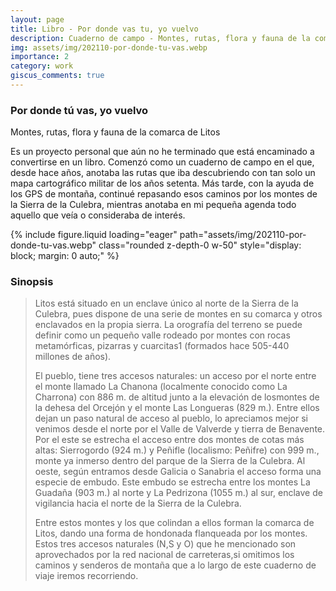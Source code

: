 ```yaml
---
layout: page
title: Libro - Por donde vas tu, yo vuelvo
description: Cuaderno de campo - Montes, rutas, flora y fauna de la comarca de Litos
img: assets/img/202110-por-donde-tu-vas.webp
importance: 2
category: work
giscus_comments: true
---
```


### Por donde tú vas, yo vuelvo
Montes, rutas, flora y fauna de la comarca de Litos

Es un proyecto personal  que aún no he terminado que está encaminado a convertirse en un libro. Comenzó como un cuaderno de campo en el que, desde hace años, anotaba las rutas que iba descubriendo con tan solo un mapa cartográfico militar de los años setenta. Más tarde, con la ayuda de los GPS de montaña, continué repasando esos caminos por los montes de la Sierra de la Culebra, mientras anotaba en mi pequeña agenda todo aquello que veía o consideraba de interés.

<div class="text-center">
{% include figure.liquid loading="eager" path="assets/img/202110-por-donde-tu-vas.webp" class="rounded z-depth-0 w-50" style="display: block; margin: 0 auto;" %}   
</div>

### Sinopsis
>Litos está situado en un enclave único al norte de la Sierra de la Culebra, pues dispone de una serie de montes en su comarca y otros enclavados en la propia sierra. La orografía del terreno
>se puede definir como un pequeño valle rodeado por montes con rocas metamórficas, pizarras y cuarcitas1 (formados hace 505-440 millones de años).
>
>El pueblo, tiene tres accesos naturales: un acceso por el norte entre el monte llamado La Chanona (localmente conocido como La Charrona) con 886 m. de altitud junto a la elevación de losmontes de la dehesa del Orcejón y el monte Las Longueras (829 m.). Entre ellos dejan un paso natural de acceso al pueblo, lo apreciamos mejor si venimos desde el norte por el Valle de Valverde y tierra de Benavente. Por el este se estrecha el acceso entre dos montes de cotas más altas: Sierrogordo (924 m.) y Peñifle (localismo: Peñifre) con 999 m., monte ya inmerso dentro del parque de la Sierra de la Culebra. Al oeste, según entramos desde Galicia o Sanabria el acceso forma una especie de embudo. Este embudo se estrecha entre los montes La Guadaña (903 m.) al norte y La Pedrizona (1055 m.) al sur, enclave de vigilancia hacia el norte de la Sierra de la Culebra.
>
>Entre estos montes y los que colindan a ellos forman la comarca de Litos, dando una forma de hondonada flanqueada por los montes. Estos tres accesos naturales (N,S y O) que he mencionado son aprovechados por la red nacional de carreteras,si omitimos los caminos y senderos de montaña que a lo largo de este cuaderno de viaje iremos recorriendo.
